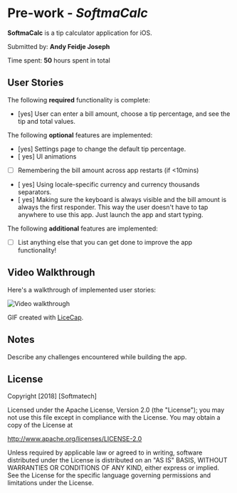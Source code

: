 # Pre-work - *SoftmaCalc*

**SoftmaCalc** is a tip calculator application for iOS.

Submitted by: **Andy Feidje Joseph**

Time spent: **50** hours spent in total

## User Stories

The following **required** functionality is complete:

* [yes] User can enter a bill amount, choose a tip percentage, and see the tip and total values.

The following **optional** features are implemented:
* [yes] Settings page to change the default tip percentage.
* [ yes] UI animations
* [ ] Remembering the bill amount across app restarts (if <10mins)
* [ yes] Using locale-specific currency and currency thousands separators.
* [ yes] Making sure the keyboard is always visible and the bill amount is always the first responder. This way the user doesn't have to tap anywhere to use this app. Just launch the app and start typing.

The following **additional** features are implemented:

- [ ] List anything else that you can get done to improve the app functionality!

## Video Walkthrough 

Here's a walkthrough of implemented user stories:

<img src='https://i.imgur.com/bByc7Fs.gif' title='Video walkthrough' width='' alt='Video walkthrough' />

GIF created with [LiceCap](http://www.cockos.com/licecap/).

## Notes

Describe any challenges encountered while building the app.

## License

Copyright [2018] [Softmatech]

Licensed under the Apache License, Version 2.0 (the "License");
you may not use this file except in compliance with the License.
You may obtain a copy of the License at

http://www.apache.org/licenses/LICENSE-2.0

Unless required by applicable law or agreed to in writing, software
distributed under the License is distributed on an "AS IS" BASIS,
WITHOUT WARRANTIES OR CONDITIONS OF ANY KIND, either express or implied.
See the License for the specific language governing permissions and
limitations under the License.
